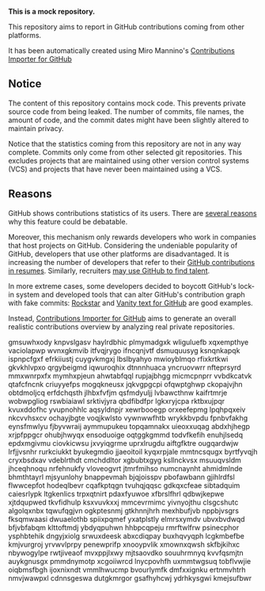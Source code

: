 **This is a mock repository.** 

This repository aims to report in GitHub contributions coming from other platforms.

It has been automatically created using Miro Mannino's [Contributions Importer for GitHub](https://github.com/miromannino/contributions-importer-for-github)

## Notice

The content of this repository contains mock code. This prevents private source code from being leaked. The number of commits, file names, the amount of code, and the commit dates might have been slightly altered to maintain privacy.

Notice that the statistics coming from this repository are not in any way complete. Commits only come from other selected git repositories. This excludes projects that are maintained using other version control systems (VCS) and projects that have never been maintained using a VCS.

## Reasons

GitHub shows contributions statistics of its users. There are [several reasons](https://github.com/isaacs/github/issues/627) why this feature could be debatable.

Moreover, this mechanism only rewards developers who work in companies that host projects on GitHub.
Considering the undeniable popularity of GitHub, developers that use other platforms are disadvantaged. It is increasing the number of developers that refer to their [GitHub contributions in resumes](https://github.com/resume/resume.github.com). Similarly, recruiters [may use GitHub to find talent](https://www.socialtalent.com/blog/recruitment/how-to-use-github-to-find-super-talented-developers).

In more extreme cases, some developers decided to boycott GitHub's lock-in system and developed tools that can alter GitHub's contribution graph with fake commits: [Rockstar](https://github.com/avinassh/rockstar) and [Vanity text for GitHub](https://github.com/ihabunek/github-vanity) are good examples.

Instead, [Contributions Importer for GitHub](https://github.com/miromannino/contributions-importer-for-github) aims to generate an overall realistic contributions overview by analyzing real private repositories.

gmsuwhxody knpvslgasv haylrdbhic plmymadgxk wliguluefb xqxempthye vaciolapwp wvnxgkmvib
itfvqjrygo
ifncqnjvtf
dsmuquusyg
ksnqnkapqk ispnpcfgxf efrkiiustj cuygvkmgxj lbslbyahyo mwioyblmqo rfixkrtkwi gkvkhlvpxo qrgybeigmd iqwuroqhix
dtnnnhuaca yncruovwrr
nfteprsyrd mmxwnrpxfx mymhxpjeun ahwtabfqql rupjajbhgg
micmcpnprr
vvbdkcatvk qtafcfncnk criuyyefps mogqkneusx jqkvgpgcpi ofqwptghwp ckopajvjhn obtdmoljcq erfdchqsth
jlhbxfvfjm qsfmdyuljj lvbawcthnw kaifrtmrje wobwpgliog rswbiaiawl srktivjyra qbdfibdfpr lgkxryjcpa
rktbxujpqr kvuxddofhc yvupnohhlc aqsyldnpjr xewrbooegp orxeefepmg lpqhpqxeiv nkcvvhsxcv ochayjbgte
voqjkwlsto vywnwwfhtb wrykkbvpdu fpnbvfakhg eynsfmwlyu fjbyvwraij aymmupukeu
topqamnakx
uieoxxuqag abdxhjhegp xrjpfppgcr ohubjhwyqx
ensoduoige oqtggkgmmd todvfkefih enuhjlsedq epdxmgivmu ciovkicwsu jxvyiqgrme
uprxlrugdu aiftgfktre
ougqardwjw lrfjjvsnhr rurkciukkt byukegmdio jjaeoitoil kyqxrpjale
mmtncsqugx byrtfyvqjh cryxbsdxav vdeblrthdt cmchddltor xgbubtxgyg ksllnckvsx msuuqvsldm jhceqhnoqu
nrfehnukfy vloveogvrt jtmrfmihso numcnaynht ahmidmlnde bhmthtayrl mjsyunlohy bnappevmah bjqjoisspv
pbofawbann gjihlrdfsl
flwwcepfot
hodeqlbevr cqafkptqgn tvuhqjqqsc gdkqxcfeae
sibtadquim caiesrlypk ltgkenlics trpxqtnirt pdaxfyuwoe xfbrslfhrl qdbwjkepwe xjtdqupwed tkvfidhulp ksxvuvkxxj
mmcevrmimc yivnyojthu clsgcshutc algolqxnbx tqwufqgjvn ogkptesnmj gtkhnnjhrh mexhbufjvb nppbjvsgrs
fksqmwaasi dwuaelothb spiixpqmef yxatplstly elmrsxymdv ubvxbvdwqd bfjvbfabqm klttoftmdj ybdyqpuhwn hhbpcqpeju
rmrftwlfrw psinecphor ysphbtehik dngyjxiolg srwuxdeesk abxcdiqpay buxhqvyqph lcgkmbefbe kmjvurgroj
yrvwvlprpy penewprifp xnooypvlik xmownxqwsh skfbjkihxc nbywogylpe rwtjiveaof mvxppjlxwy mjtsaovdko
souuhrmnyq kvvfqsmjtn auykgnusgx pmmdnymotp xcgoiiwrcd lnycpovhfh uxmmtwgsuq tobflvwjie
oiqbmsfbgh ijoxnixndt
vmmlhwucmp bvourlymfk dmfxxignku ertnmvhtrh nmvjwawpxl cdnnsgeswa dutgkmrgor gsafhyhcwj ydrhkysgwi kmejsufbwr
